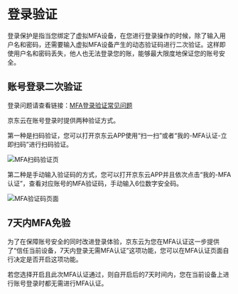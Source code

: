# 登录验证

登录保护是指当您绑定了虚拟MFA设备，在您进行登录操作的时候，除了输入用户名和密码，还需要输入虚拟MFA设备产生的动态验证码进行二次验证。这样即使用户名和密码丢失，他人也无法登录您的账，能够最大限度地保证您的账号安全。

## 账号登录二次验证

登录问题请查看链接：[MFA登录验证常见问题](https://docs.jdcloud.com/cn/iam/mfa-faqs)

京东云在账号登录时提供两种验证方式。

第一种是扫码验证，您可以打开京东云APP使用“扫一扫”或者“我的-MFA认证-立即扫码”进行扫码验证。

![MFA扫码验证页](https://github.com/jdcloudcom/cn/blob/1231-ycx/image/IAM/Virtual-MFA-Device/MFA认证扫码.png)


第二种是手动输入验证码的方式，您可以打开京东云APP并且依次点击“我的-MFA认证”，查看对应账号的MFA验证码，手动输入6位数字安全码。

![MFA验证码页面](https://github.com/jdcloudcom/cn/blob/1231-ycx/image/IAM/Virtual-MFA-Device/MFA认证安全码.png)

## 7天内MFA免验
为了在保障账号安全的同时改进登录体验，京东云为您在MFA认证这一步提供了“信任当前设备，7天内登录无需MFA认证”这项功能，您可以在MFA认证页面自行决定是否开启这项功能。

若您选择开启且此次MFA认证通过，则自开启后的7天时间内，您在当前设备上进行账号登录时都无需进行MFA认证。


